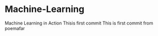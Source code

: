 # Machine-Learning
Machine Learning in Action 
Thisis first commit
This is first commit from poemafar